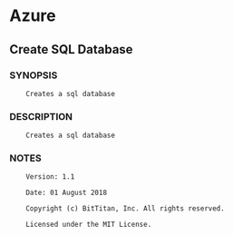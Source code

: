 # Azure
## Create SQL Database
### SYNOPSIS
```
    Creates a sql database
```
### DESCRIPTION
```
    Creates a sql database
```
### NOTES
```
    Version: 1.1
    Date: 01 August 2018
    Copyright (c) BitTitan, Inc. All rights reserved.
    Licensed under the MIT License.
```

